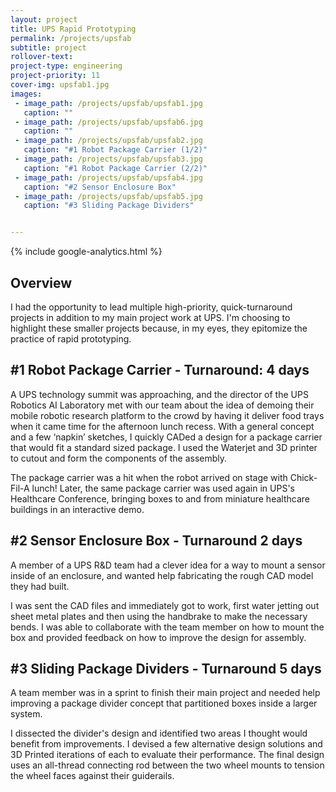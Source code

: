 ```yaml
---
layout: project
title: UPS Rapid Prototyping
permalink: /projects/upsfab
subtitle: project
rollover-text:
project-type: engineering
project-priority: 11
cover-img: upsfab1.jpg
images:
 - image_path: /projects/upsfab/upsfab1.jpg
   caption: ""
 - image_path: /projects/upsfab/upsfab6.jpg
   caption: ""
 - image_path: /projects/upsfab/upsfab2.jpg
   caption: "#1 Robot Package Carrier (1/2)"
 - image_path: /projects/upsfab/upsfab3.jpg
   caption: "#1 Robot Package Carrier (2/2)"
 - image_path: /projects/upsfab/upsfab4.jpg
   caption: "#2 Sensor Enclosure Box"
 - image_path: /projects/upsfab/upsfab5.jpg
   caption: "#3 Sliding Package Dividers"


---
```

{% include google-analytics.html %}
## Overview
I had the opportunity to lead multiple high-priority, quick-turnaround projects in addition to my main project work at UPS. I'm choosing to highlight these smaller projects because, in my eyes, they epitomize the practice of rapid prototyping.

## #1 Robot Package Carrier - Turnaround: 4 days

A UPS technology summit was approaching, and the director of the UPS Robotics AI Laboratory met with our team about the idea of demoing their mobile robotic research platform to the crowd by having it deliver food trays when it came time for the afternoon lunch recess. With a general concept and a few ‘napkin’ sketches, I quickly CADed a design for a package carrier that would fit a standard sized package. I used the Waterjet and 3D printer to cutout and form the components of the assembly. 

The package carrier was a hit when the robot arrived on stage with Chick-Fil-A lunch! Later, the same package carrier was used again in UPS's Healthcare Conference, bringing boxes to and from miniature healthcare buildings in an interactive demo. 

## #2 Sensor Enclosure Box - Turnaround 2 days

A member of a UPS R&D team had a clever idea for a way to mount a sensor inside of an enclosure, and wanted help fabricating the rough CAD model they had built. 

I was sent the CAD files and immediately got to work, first water jetting out sheet metal plates and then using the handbrake to make the necessary bends. I was able to collaborate with the team member on how to mount the box and provided feedback on how to improve the design for assembly.

## #3 Sliding Package Dividers - Turnaround 5 days

A team member was in a sprint to finish their main project and needed help improving a package divider concept that partitioned boxes inside a larger system. 

I dissected the divider's design and identified two areas I thought would benefit from improvements. I devised a few alternative design solutions and 3D Printed iterations of each to evaluate their performance. The final design uses an all-thread connecting rod between the two wheel mounts to tension the wheel faces against their guiderails. 





